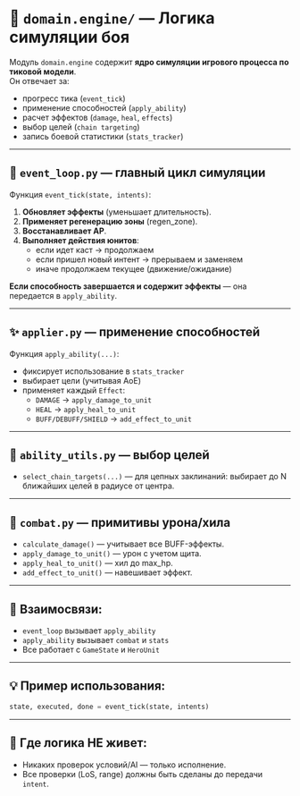 # 🧠 `domain.engine/` — Логика симуляции боя

Модуль `domain.engine` содержит **ядро симуляции игрового процесса по тиковой модели**.  
Он отвечает за:

- прогресс тика (`event_tick`)
- применение способностей (`apply_ability`)
- расчет эффектов (`damage`, `heal`, `effects`)
- выбор целей (`chain targeting`)
- запись боевой статистики (`stats_tracker`)

---

## 🔁 `event_loop.py` — главный цикл симуляции

Функция `event_tick(state, intents)`:

1. **Обновляет эффекты** (уменьшает длительность).
2. **Применяет регенерацию зоны** (regen_zone).
3. **Восстанавливает AP**.
4. **Выполняет действия юнитов**:
   - если идет каст → продолжаем
   - если пришел новый интент → прерываем и заменяем
   - иначе продолжаем текущее (движение/ожидание)

**Если способность завершается и содержит эффекты** — она передается в `apply_ability`.

---

## ✨ `applier.py` — применение способностей

Функция `apply_ability(...)`:
- фиксирует использование в `stats_tracker`
- выбирает цели (учитывая AoE)
- применяет каждый `Effect`:
  - `DAMAGE` → `apply_damage_to_unit`
  - `HEAL` → `apply_heal_to_unit`
  - `BUFF/DEBUFF/SHIELD` → `add_effect_to_unit`

---

## 🔗 `ability_utils.py` — выбор целей

- `select_chain_targets(...)` — для цепных заклинаний:
  выбирает до N ближайших целей в радиусе от центра.

---

## 🧪 `combat.py` — примитивы урона/хила

- `calculate_damage()` — учитывает все BUFF-эффекты.
- `apply_damage_to_unit()` — урон с учетом щита.
- `apply_heal_to_unit()` — хил до max_hp.
- `add_effect_to_unit()` — навешивает эффект.

---

## 🧩 Взаимосвязи:

- `event_loop` вызывает `apply_ability`
- `apply_ability` вызывает `combat` и `stats`
- Все работает с `GameState` и `HeroUnit`

---

## 💡 Пример использования:

```python
state, executed, done = event_tick(state, intents)
```

---

## 📌 Где логика НЕ живет:
- Никаких проверок условий/AI — только исполнение.
- Все проверки (LoS, range) должны быть сделаны до передачи `intent`.